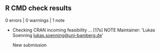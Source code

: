 ## R CMD check results

0 errors | 0 warnings | 1 note

* Checking CRAN incoming feasibility ... [17s] NOTE
  Maintainer: 'Lukas Soenning <lukas.soenning@uni-bamberg.de>'
  
  New submission

